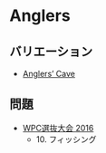 # Anglers

## バリエーション
- [Anglers’ Cave](anglers_cave.md)

## 問題
- [WPC選抜大会 2016](../questions/jwpc2016.md)
	- 10\. フィッシング
